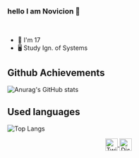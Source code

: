 ### hello I am Novicion 👋

<br />

- 🎂 I'm 17
- 🖥️ Study Ign. of Systems

## Github Achievements

![Anurag's GitHub stats](https://github-readme-stats.vercel.app/api?username=novicion&show_icons=true&theme=radical)

## Used languages

![Top Langs](https://github-readme-stats.vercel.app/api/top-langs/?username=novicion&langs_count=8)

<p align="center">
  <a href="https://twitter.com/NovicionDev">
    <img align="center" alt="Twitter" width="28px" src="https://raw.githubusercontent.com/anuraghazra/anuraghazra/master/assets/twitter.svg" />
  </a>
  <a href="https://discord.gg/D9JShpPJb9">
    <img align="center" alt="Discord" width="28px" src="https://raw.githubusercontent.com/anuraghazra/anuraghazra/master/assets/discord-round.svg" />
  </a>
</p>
